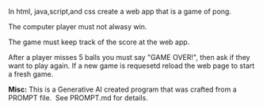 In html, java,script,and css create a web app that is a game of pong. 

The computer player must not alwasy win. 

The game must keep track of the score at the web app. 

After a player misses 5 balls you must say "GAME OVER!", then ask if they want to play again.  If a new game is requesetd reload the web page to start a fresh game.

**Misc:** This is a Generative AI created program that was crafted from a PROMPT file.  See PROMPT.md for details.
